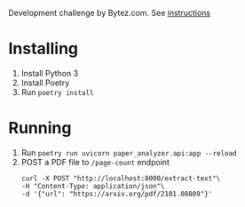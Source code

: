 Development challenge by Bytez.com.
See [instructions](file:///challenge.md)

# Installing

1. Install Python 3
1. Install Poetry
1. Run `poetry install`

# Running

1. Run `poetry run uvicorn paper_analyzer.api:app --reload`
1. POST a PDF file to `/page-count` endpoint
    ```
    curl -X POST "http://localhost:8000/extract-text"\
    -H "Content-Type: application/json"\
    -d '{"url": "https://arxiv.org/pdf/2101.08809"}'
    ```

